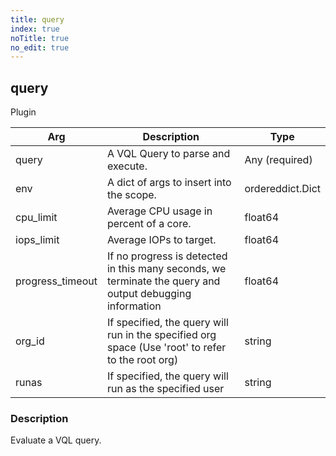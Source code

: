 ```yaml
---
title: query
index: true
noTitle: true
no_edit: true
---
```




<div class="vql_item"></div>


## query
<span class='vql_type pull-right page-header'>Plugin</span>



<div class="vqlargs"></div>

Arg | Description | Type
----|-------------|-----
query|A VQL Query to parse and execute.|Any (required)
env|A dict of args to insert into the scope.|ordereddict.Dict
cpu_limit|Average CPU usage in percent of a core.|float64
iops_limit|Average IOPs to target.|float64
progress_timeout|If no progress is detected in this many seconds, we terminate the query and output debugging information|float64
org_id|If specified, the query will run in the specified org space (Use 'root' to refer to the root org)|string
runas|If specified, the query will run as the specified user|string

### Description

Evaluate a VQL query.


